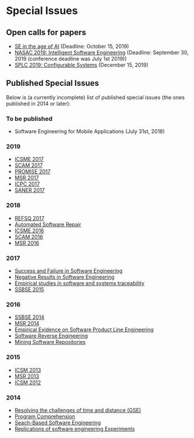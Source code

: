 # Special Issues

## Open calls for papers

- [SE in the age of AI](2019_SE_in_the_age_of_AI.md) (Deadline: October 15, 2019)
- [NASAC 2019: Intelligent Software Engineering](http://nasac2019.zju.edu.cn/intelligent.html) (Deadline: September 30, 2019 (conference deadline was July 1st 2019))
- [SPLC 2019: Configurable Systems](https://splc2019.net/call-for-papers/call-for-empirical-software-engineering-special-issue/) (December 15, 2019)

## Published Special Issues

Below is (a currently incomplete) list of published special issues (the ones published in 2014 or later):

### To be published
- Software Engineering for Mobile Applications (July 31st, 2018)

### 2019
- [ICSME 2017](https://link.springer.com/article/10.1007/s10664-019-09740-7)
- [SCAM 2017](https://link.springer.com/article/10.1007/s10664-019-09745-2)
- [PROMISE 2017](https://link.springer.com/article/10.1007/s10664-019-09746-1)
- [MSR 2017](https://link.springer.com/article/10.1007/s10664-019-09724-7)
- [ICPC 2017](https://link.springer.com/article/10.1007/s10664-018-9662-1)
- [SANER 2017](https://link.springer.com/article/10.1007/s10664-018-9678-6)

### 2018
- [REFSQ 2017](https://link.springer.com/article/10.1007/s10664-018-9624-7)
- [Automated Software Repair](https://link.springer.com/article/10.1007/s10664-018-9632-7)
- [ICSME 2016](https://link.springer.com/article/10.1007/s10664-018-9631-8)
- [SCAM 2016](https://link.springer.com/article/10.1007/s10664-018-9610-0)
- [MSR 2016](https://link.springer.com/article/10.1007/s10664-018-9612-y)

### 2017
- [Success and Failure in Software Engineering](https://link.springer.com/article/10.1007/s10664-017-9505-5)
- [Negative Results in Software Engineering](https://link.springer.com/article/10.1007/s10664-017-9498-0)
- [Empirical studies in software and systems traceability](https://link.springer.com/article/10.1007/s10664-017-9509-1)
- [SSBSE 2015](https://link.springer.com/article/10.1007/s10664-017-9504-6)

### 2016
- [SSBSE 2014](https://link.springer.com/article/10.1007/s10664-016-9474-0)
- [MSR 2014](https://link.springer.com/article/10.1007/s10664-016-9450-8)
- [Empirical Evidence on Software Product Line Engineering](https://link.springer.com/article/10.1007/s10664-016-9439-3)
- [Software Reverse Engineering](https://link.springer.com/article/10.1007/s10664-016-9433-9)
- [Mining Software Repositories](https://link.springer.com/article/10.1007/s10664-016-9428-6)

### 2015
- [ICSM 2013](https://link.springer.com/article/10.1007/s10664-015-9398-0)
- [MSR 2013](https://link.springer.com/article/10.1007/s10664-015-9383-7)
- [ICSM 2012](https://link.springer.com/article/10.1007/s10664-015-9382-8)

### 2014
- [Resolving the challenges of time and distance (GSE)](https://link.springer.com/article/10.1007/s10664-014-9309-9)
- [Program Comprehension](https://link.springer.com/article/10.1007/s10664-014-9329-5)
- [Seach-Based Software Engineering](https://link.springer.com/article/10.1007/s10664-014-9310-3)
- [Replications of software engineering Experiments](https://link.springer.com/article/10.1007/s10664-013-9290-8)
